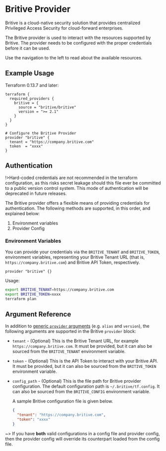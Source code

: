 # Britive Provider

Britive is a cloud-native security solution that provides centralized Privileged Access Security for cloud-forward enterprises.

The Britive provider is used to interact with the resources supported by Britive.  The provider needs to be configured with the proper credentials before it can be used.

Use the navigation to the left to read about the available resources.

## Example Usage

Terraform 0.13.7 and later:

```hcl
terraform {
  required_providers {
    britive = {
      source = "britive/britive"
      version = ">= 2.1"
    }
  }
}

# Configure the Britive Provider
provider "britive" {
  tenant = "https://company.britive.com"
  token  = "xxxx"
}
```

## Authentication

!>Hard-coded credentials are not recommended in the terraform configuration, as this risks secret leakage should this file ever be committed to a public version control system. This mode of authentication will be deprecated in future releases.

The Britive provider offers a flexible means of providing credentials for authentication. The following methods are supported, in this order, and explained below:

1. Environment variables
2. Provider Config

### Environment Variables

You can provide your credentials via the `BRITIVE_TENANT` and `BRITIVE_TOKEN`, environment variables, representing your Britive Tenant URL (that is, `https://company.britive.com`) and Britive API Token, respectively.

```hcl
provider "britive" {}
```

Usage:

```sh
export BRITIVE_TENANT=https://company.britive.com
export BRITIVE_TOKEN=xxxx
terraform plan
```

## Argument Reference

In addition to [generic `provider` arguments](https://www.terraform.io/docs/configuration/providers.html) (e.g. `alias` and `version`), the following arguments are supported in the Britive  `provider` block:

* `tenant` - (Optional) This is the Britive Tenant URL, for example `https://company.britive.com`. It must be provided, but it can also be sourced from the `BRITIVE_TENANT` environment variable.  

* `token` - (Optional) This is the API Token to interact with your Britive API. It must be provided, but it can also be sourced from the `BRITIVE_TOKEN` environment variable.

* `config_path` - (Optional) This is the file path for Britive provider configuration. The default configuration path is `~/.britive/tf.config`. It can also be sourced from the `BRITIVE_CONFIG` environment variable.

  A sample Britive configuration file is given below.
  
  ```json
  {
    "tenant": "https://company.britive.com",
    "token": "xxxx"
  }
  ```

~> If you have **both** valid configurations in a config file and provider config, then the provider config will override its counterpart loaded from the config file.

